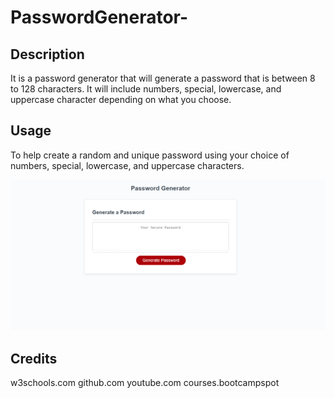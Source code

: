 # PasswordGenerator-

## Description

It is a password generator that will generate a password that is between 8 to 128 characters.
It will include numbers, special, lowercase, and uppercase character depending on what you choose.

## Usage

To help create a random and unique password using your choice of numbers, special, lowercase, and uppercase characters.

![Image of website](./assets/images/PassGen.PNG)

## Credits

w3schools.com
github.com 
youtube.com
courses.bootcampspot
